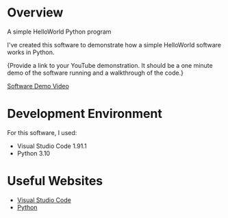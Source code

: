 # Overview

A simple HelloWorld Python program

I've created this software to demonstrate how a simple HelloWorld software works in Python.

{Provide a link to your YouTube demonstration.  It should be a one minute demo of the software running and a walkthrough of the code.}

[Software Demo Video](http://youtube.link.goes.here)

# Development Environment

For this software, I used:
- Visual Studio Code 1.91.1
- Python 3.10

# Useful Websites

* [Visual Studio Code](https://code.visualstudio.com/)
* [Python](https://www.python.org/)

